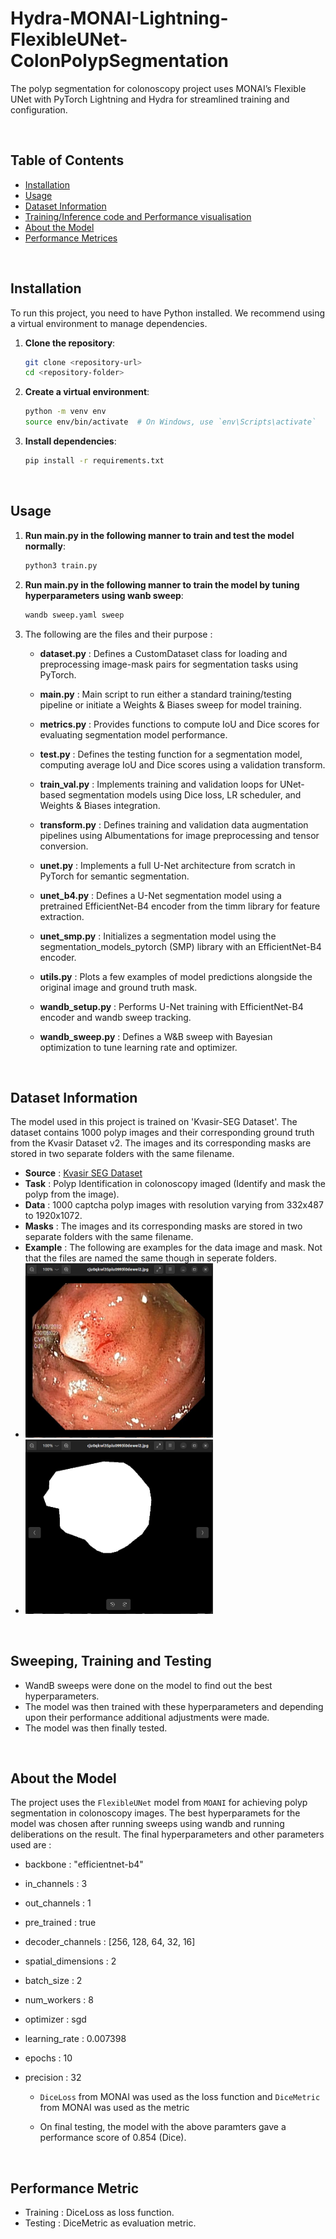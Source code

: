 # Hydra-MONAI-Lightning-FlexibleUNet-ColonPolypSegmentation
The polyp segmentation for colonoscopy project uses MONAI’s Flexible UNet with PyTorch Lightning and Hydra for streamlined training and configuration.


<br>

## Table of Contents

- [Installation](#installation)
- [Usage](#usage)
- [Dataset Information](#dataset-information)
- [Training/Inference code and Performance visualisation](#traininginference-code-and-performance-visualisation)
- [About the Model](#about-the-model)
- [Performance Metrices](#performance-metrics)

<br>

## Installation

To run this project, you need to have Python installed. We recommend using a virtual environment to manage dependencies.

1. **Clone the repository**:
    ```sh
    git clone <repository-url>
    cd <repository-folder>
    ```

2. **Create a virtual environment**:
    ```sh
    python -m venv env
    source env/bin/activate  # On Windows, use `env\Scripts\activate`
    ```

3. **Install dependencies**:
    ```sh
    pip install -r requirements.txt
    ```

<br>

## Usage

1.  **Run main.py in the following manner to train and test the model normally**:
    ```sh
    python3 train.py 
    ```
2. **Run main.py in the following manner to train the model by tuning hyperparameters using wanb sweep**:
    ```sh
    wandb sweep.yaml sweep
    ```
3. The following are the files and their purpose :
   
    - **dataset.py** : Defines a CustomDataset class for loading and preprocessing image-mask pairs for segmentation tasks using PyTorch.
      
    - **main.py** : Main script to run either a standard training/testing pipeline or initiate a Weights & Biases sweep for model training.
      
    - **metrics.py** : Provides functions to compute IoU and Dice scores for evaluating segmentation model performance.
      
    - **test.py** : Defines the testing function for a segmentation model, computing average IoU and Dice scores using a validation transform.
      
    - **train_val.py** : Implements training and validation loops for UNet-based segmentation models using Dice loss, LR scheduler, and Weights & Biases integration.
      
    - **transform.py** : Defines training and validation data augmentation pipelines using Albumentations for image preprocessing and tensor conversion.
      
    - **unet.py** : Implements a full U-Net architecture from scratch in PyTorch for semantic segmentation.
      
    - **unet_b4.py** : Defines a U-Net segmentation model using a pretrained EfficientNet-B4 encoder from the timm library for feature extraction.
      
    - **unet_smp.py** : Initializes a segmentation model using the segmentation_models_pytorch (SMP) library with an EfficientNet-B4 encoder.
      
    - **utils.py** : Plots a few examples of model predictions alongside the original image and ground truth mask.
      
    - **wandb_setup.py** : Performs U-Net training with EfficientNet-B4 encoder and wandb sweep tracking.
      
    - **wandb_sweep.py** : Defines a W&B sweep with Bayesian optimization to tune learning rate and optimizer.



<br>

## Dataset Information
The model used in this project is trained on 'Kvasir-SEG Dataset'. The dataset contains 1000 polyp images and their corresponding ground truth from the Kvasir Dataset v2. The images and its corresponding masks are stored in two separate folders with the same filename. 

- **Source** : [Kvasir SEG Dataset](https://datasets.simula.no/kvasir-seg/)
- **Task** : Polyp Identification in colonoscopy imaged (Identify and mask the polyp from the image).
- **Data** : 1000 captcha polyp images with resolution varying from 332x487 to 1920x1072.
- **Masks** : The images and its corresponding masks are stored in two separate folders with the same filename.
- **Example** : The following are examples for the data image and mask. Not that the files are named the same though in seperate folders.
- <img src="images/data.png" alt="Input" width="300"/>
- <img src="images/label.png" alt="Input" width="300"/>

<br>

## Sweeping, Training and Testing


- WandB sweeps were done on the model to find out the best hyperparameters.
- The model was then trained with these hyperparameters and depending upon their performance additional adjustments were made.
- The model was then finally tested.

<br>

## About the Model
The project uses the `FlexibleUNet` model from `MOANI` for achieving polyp segmentation in colonoscopy images. The best hyperparamets for the model was chosen after running sweeps using wandb and running deliberations on the result. 
The final hyperparameters and other parameters used are :
- backbone : "efficientnet-b4"
- in_channels : 3
- out_channels : 1
- pre_trained : true
- decoder_channels : [256, 128, 64, 32, 16]
- spatial_dimensions : 2    
- batch_size : 2
- num_workers : 8
- optimizer : sgd
- learning_rate : 0.007398
- epochs : 10
- precision : 32
  
    - `DiceLoss` from MONAI was used as the loss function and `DiceMetric` from MONAI was used as the metric
      
    - On final testing, the model with the above paramters gave a performance score of 0.854 (Dice).
      


<br>

## Performance Metric
- Training : DiceLoss as loss function.
- Testing  : DiceMetric as evaluation metric.
